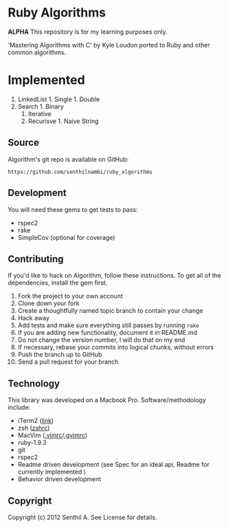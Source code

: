 # Ruby Algorithms

**ALPHA** This repository is for my learning purposes only.

'Mastering Algorithms with C' by Kyle Loudon ported to Ruby and other common algorithms.

# Implemented

  1. LinkedList
    1. Single
    1. Double
  1. Search
    1. Binary
      1. Iterative
      1. Recurisve
    1. Naive String

## Source

Algorithm's git repo is available on GitHub:

    https://github.com/senthilnambi/ruby_algorithms

## Development

You will need these gems to get tests to pass:

  * rspec2
  * rake
  * SimpleCov (optional for coverage)

## Contributing

If you'd like to hack on Algorithm, follow these instructions. To get all of the dependencies, install the gem first.

  1. Fork the project to your own account
  1. Clone down your fork
  1. Create a thoughtfully named topic branch to contain your change
  1. Hack away
  1. Add tests and make sure everything still passes by running `rake`
  1. If you are adding new functionality, document it in README.md
  1. Do not change the version number, I will do that on my end
  1. If necessary, rebase your commits into logical chunks, without errors
  1. Push the branch up to GitHub
  1. Send a pull request for your branch

## Technology

This library was developed on a Macbook Pro. Software/methodology include:

  * iTerm2 ([link][1])
  * zsh ([zshrc][2])
  * MacVim ([.vimrc][3]/[.gvimrc][4])
  * ruby-1.9.3
  * git
  * rspec2
  * Readme driven development (see Spec for an ideal api, Readme for currently implemented )
  * Behavior driven development

[1]: http://www.iterm2.com/#/section/home
[2]: https://github.com/senthilnambi/dotfiles/blob/master/dotfiles/.zshrc
[3]: https://github.com/senthilnambi/dotfiles/blob/master/dotfiles/.vimrc
[4]: https://github.com/senthilnambi/dotfiles/blob/master/dotfiles/.gvimrc

## Copyright

Copyright (c) 2012 Senthil A. See License for details.
